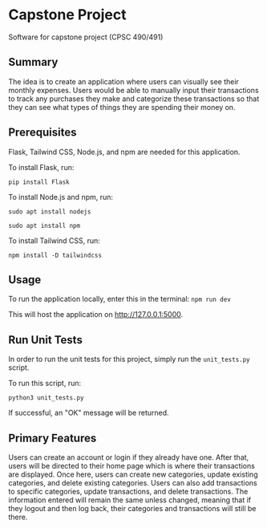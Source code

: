 # Capstone Project
Software for capstone project (CPSC 490/491)

## Summary
The idea is to create an application where users can visually see their monthly expenses. Users would be able to manually input their transactions to track any purchases they make and categorize these transactions so that they can see what types of things they are spending their money on.

## Prerequisites
Flask, Tailwind CSS, Node.js, and npm are needed for this application.

To install Flask, run:

`pip install Flask`

To install Node.js and npm, run:

`sudo apt install nodejs`

`sudo apt install npm`

To install Tailwind CSS, run:

`npm install -D tailwindcss`

## Usage
To run the application locally, enter this in the terminal: `npm run dev`

This will host the application on http://127.0.0.1:5000.

## Run Unit Tests
In order to run the unit tests for this project, simply run the `unit_tests.py` script.

To run this script, run:

`python3 unit_tests.py`

If successful, an "OK" message will be returned.

## Primary Features
Users can create an account or login if they already have one. After that, users will be directed to their home page which is where their transactions are displayed. Once here, users can create new categories, update existing categories, and delete existing categories. Users can also add transactions to specific categories, update transactions, and delete transactions. The information entered will remain the same unless changed, meaning that if they logout and then log back, their categories and transactions will still be there.
